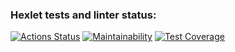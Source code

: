 ### Hexlet tests and linter status:
[![Actions Status](https://github.com/NastasiyaT/java-project-78/workflows/hexlet-check/badge.svg)](https://github.com/NastasiyaT/java-project-78/actions) [![Maintainability](https://api.codeclimate.com/v1/badges/cf2f9fd9a847541c038c/maintainability)](https://codeclimate.com/github/NastasiyaT/java-project-78/maintainability) [![Test Coverage](https://api.codeclimate.com/v1/badges/cf2f9fd9a847541c038c/test_coverage)](https://codeclimate.com/github/NastasiyaT/java-project-78/test_coverage)